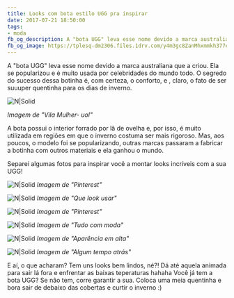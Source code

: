 ```yaml
---
title: Looks com bota estilo UGG pra inspirar 
date: 2017-07-21 18:50:00
tags:  
- moda
fb_og_description: A "bota UGG" leva esse nome devido a marca australiana que a criou. Ela se popularizou e é muito usada por celebridades do mundo todo. O segredo do sucesso dessa botinha é, com certeza, o conforto, e , claro, o fato de ser suuuper quentinha para os dias de inverno.
fb_og_image: https://tplesq-dm2306.files.1drv.com/y4m3gc8ZanMhxmmkh377eH2jZ2opKm-n-2cxxChP7nb9tYwJVM8FGCQu2dN65UGIj5hEFDfTZPqpiBjwzw5y2Y89VLkfDT4ZZ6yLg1fOTfJCaXfwE0rBDKSMYAKeQ-cc73pY5IsnQNfuhc50kfHZepHTCLBayG2C5kuGD3qSdeZzUsJX9qFZsQ9ezTZZCL-vevLDwxSaDyeI23tfJs80NU9kg?width=570&height=379&cropmode=none
---
```

A "bota UGG" leva esse nome devido a marca australiana que a criou.
Ela se popularizou e é muito usada por celebridades do mundo todo.
O segredo do sucesso dessa botinha é, com certeza, o conforto, e , claro, o fato de ser suuuper quentinha para os dias de inverno.

![N|Solid](https://tplesq-dm2306.files.1drv.com/y4m3gc8ZanMhxmmkh377eH2jZ2opKm-n-2cxxChP7nb9tYwJVM8FGCQu2dN65UGIj5hEFDfTZPqpiBjwzw5y2Y89VLkfDT4ZZ6yLg1fOTfJCaXfwE0rBDKSMYAKeQ-cc73pY5IsnQNfuhc50kfHZepHTCLBayG2C5kuGD3qSdeZzUsJX9qFZsQ9ezTZZCL-vevLDwxSaDyeI23tfJs80NU9kg?width=570&height=379&cropmode=none)
<!-- more -->
*Imagem de "Vila Mulher- uol"*

 A bota possui o interior forrado por lã de ovelha e, por isso, é muito utilizada em regiões em que o inverno costuma ser mais rigoroso.
 Mas, aos poucos, o modelo foi se popularizando, outras marcas passaram a fabricar a botinha com outros materiais e ela ganhou o mundo.
 
 Separei algumas fotos para inspirar você a montar looks incríveis com a sua UGG!
 
 ![N|Solid](https://tpmb4q-dm2306.files.1drv.com/y4muEUeAfly319xugXAN3Lfg_EnjYSaVoNR-fmwLmrIGwtFBUXS4dKTabjJ8j7SGZkWqYPDg6JG3Q6eJuVuLlZwvp2OT5b8zgX_si_Pwc4O30PONxuMokBjK5lpdyzd32SHNjFn_I9eI0nSx0zUpw-1juQWFNXWUHvx1pHDkofu9sqjkBGrg7MBD_vrzpj_dm5rY-o1zJ92aDYxfuARXv4TbA?width=439&height=660&cropmode=none)
 *Imagem de "Pinterest"*
  
  ![N|Solid](https://tpntsw-dm2306.files.1drv.com/y4mVFdX08LHYRIf66a-2i8JXPZXCRS5jY2ZKv2sm4lpps_70ttvFmZclVyTJWvvwVS02c1GlCKs5iFqwgCZHqF6GIA184iZSYj2O2COel-VFlLRFGnh7d7ABApLQ7tiDPpusyF9pX-poRjZXoRgTW5Rp3XQC8WrwwlCFqAt3-LXXAJ6vBW8ZqnFGyGa5NNoytaOL6aZZRmjyVu-PmqUfxZpbw?width=490&height=660&cropmode=none)
  *Imagem de "Que look usar"*
  
  
   ![N|Solid](https://tpmwgw-dm2306.files.1drv.com/y4meSfZN1cb8p1rgmsx74IxyvcXLJqeJ4qTel-BD1lfCQNhmeqt0F3iN3kI3fqZChQJ_sQ733_4cdUkmui0c1K8n4zRGhp28xD17umamYQMczaE_ps2Jy1X28ZCx9D5lkuhjtTFyQ5zNY7ghh0bUaBbvO-JrxeCftMfof3M3rl3Dr5YzaD5g5uyIlB-FwUz6iydQNS8TET5BJk6SRmEhKrTMg?width=419&height=629&cropmode=none)
   *Imagem de "Pinterest"*

  ![N|Solid](https://tpllpa-dm2306.files.1drv.com/y4mErKq9VxGws2BIACBQWaWXqc-4bbITEH8fILqL5-r70ogP_LbbBOL6KVxLyNrFLzuug-TcXHRJXOgXp1c9f8Mqsq9tbQn0FYgo6NC5DNIk-MC1d5AftFsldfccuR5_pTBtXCwbnScWrkBpkjsF87RS8yNaiGevLyK7P3gvffK0dhXBmGnsuoI53QfThHXEQ-wk2w29kAUbVESMJHrcGMzIw?width=427&height=638&cropmode=none)
  *Imagem de "Tudo com moda"*
  
![N|Solid](https://thtt9w-dm2306.files.1drv.com/y4mTX5uaGDlkqstngJwqZC4b8Iop07c1DZ39me7gUdShgiJ7E9gBEdb4pejebMha7P8zCtV9cWYRWCd3jHea7cJgcKlVb8ZE0SAjSpEGvLq8aGOoSAwhS0b-w4T6sjOLysPYcB-fNVAlH4-kGYaDzOOXxlRnTF1FVZ7okVNB94Ls2HcYstdSGCpicMOSTlSDAtr_9BnZMpPpJg3mSkB1FUAsA?width=660&height=660&cropmode=none)
*Imagem de "Aparência em alta"*

![N|Solid](https://thq4gw-dm2306.files.1drv.com/y4mr8XFJgMxRbIqD3slTIAk9LiPJUmKj6xvmVbm1ZXFuZzgz3IboQ3qznB4taan5vMYg0392282NPCVEkH-t45S2mY8jW2GOdetvNJua0sYTtMEUevUIWVNDijUhiU0xUKP6Hnnu28a6CJ3J5-gSvhpa5jzH_eoHfamRvEb07XnVrsvC4A6VKgCWxcMgvGlX-qZlehypADFDWZUZe4K28X0uw?width=660&height=392&cropmode=none)
*Imagem de "Algum tempo atrás"*

E aí, o que acharam? Tem uns looks bem lindos, né?! Dá até aquela animada para sair lá fora e enfrentar as baixas teperaturas hahaha
Você já tem a bota UGG? Se não tem, corre garantir a sua. Coloca uma meia quentinha e bora sair de debaixo das cobertas e curtir o inverno :)
